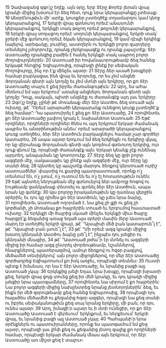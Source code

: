 15 Չափազանց զգո՛յշ եղէք. այն օրը, երբ Տէրը Քորէբ լերան վրայ կրակի միջից խօսում էր ձեզ հետ, դուք նրա կերպարանքը չտեսաք: 16 Անօրէնութիւն մի՛ արէք, կուռքեր չստեղծէք տղամարդու կամ կնոջ կերպարանքով, 17 երկրի վրայ գտնուող որեւէ անասունի կերպարանքով, երկնքի տակ թռչող որեւէ թռչունի կերպարանքով, 18 երկրի վրայ սողացող որեւէ սողունի կերպարանքով, երկրի տակ՝ ջրերի մէջ գտնուող որեւէ ձկան կերպարանքով, 19 կամ դէպի երկինք նայելով. արեգակը, լուսինը, աստղերն ու երկնքի բոլոր զարդերը տեսնելով չմոլորուէք, դրանց չերկրպագէք ու դրանք չպաշտէք: Տէր Աստուածը դրանցից բաժին է հանել երկնքի տակ ապրող բոլոր ժողովուրդներին: 20 Աստուած իր հովանաւորութեամբ ձեզ հանեց երկաթէ հնոցից՝ Եգիպտոսից, որպէսզի լինէք իր սեփական ժողովուրդը, ինչ որ է՛ք մինչեւ այսօր:
21 Տէրը ձեր ասած խօսքերի համար բարկացաւ ինձ վրայ եւ երդուեց, որ ես չեմ անցնի Յորդանան գետի այն կողմը եւ չեմ մտնի այն երկիրը, որ քո Տէր Աստուածը տալու է քեզ իբրեւ ժառանգութիւն: 22 Արդ, ես ահա մեռնում եմ այս երկրում՝ առանց անցնելու Յորդանան գետի այն կողմը: Դուք, սակայն, պիտի անցնէք ու ժառանգէք այդ լաւ երկիրը: 23 Զգո՛յշ եղէք, չլինի թէ մոռանաք մեր Տէր Աստծու ձեզ տուած այն ուխտը, թէ՝ “Որեւէ արարածի կերպարանք ունեցող կուռք չստեղծէ՛ք ձեզ համար”: Դա պատուիրել է քեզ քո Տէր Աստուածը, 24 որովհետեւ քո Տէր Աստուածը լափող կրակ է, նախանձոտ Աստուած:
25 Եթէ որդիներ, որդիների որդիներ ծնես ու այդ երկրում երկար ժամանակ ապրես եւ անօրինութիւն անես՝ որեւէ արարածի կերպարանքով կուռք ստեղծես, ձեր Տէր Աստծուն բարկացնելու համար չար գործեր կատարես, 26 ապա այսօր երդւում եմ ձեզ երկինքն ու երկիրը վկայ, որ կը վերանաք Յորդանան գետի այն կողմում գտնուող երկրից, ուր դուք գնում էք, որպէսզի ժառանգէք այն: Երկար կեանք չէք ունենայ այդտեղ, անպայման կը կոտորուէք: 27 Տէրը ձեզ կը ցրի բոլոր ազգերի մէջ, սակաւաթիւ կը լինէք այն ազգերի մէջ, ուր Տէրը կը տանի ձեզ: 28 Այնտեղ կը պաշտէք մարդու ձեռքով կերտուած ուրիշ աստուածներ՝ փայտից ու քարից պատրաստուած, որոնք ո՛չ տեսնում են, ո՛չ լսում, ո՛չ ուտում են եւ ո՛չ էլ հոտառութիւն ունեն: 29 Եթէ այնտեղ նեղութեան մէջ գտնուելով ձեր ամբողջ հոգով ու էութեամբ ցանկանաք փնտռել ու գտնել ձեր Տէր Աստծուն, ապա նրան կը գտնէք: 30 Այս բոլորը իրականութիւն կը դառնայ վերջին օրերին, եւ դու կը դիմես քո Տէր Աստծուն, կը լսես նրա ձայնը, 31 որովհետեւ Աստուած ողորմած է. նա քեզ չի լքի ու քեզ չի կործանի, չի մոռանայ քո հայրերին տուած եւ երդումով հաստատած ուխտը:
32 Երկնքի մի ծայրից սկսած մինչեւ երկնքի միւս ծայրը հարցրէ՛ք ձեզանից առաջ եղած այս օրերի մասին (երբ Աստուած մարդ էր ստեղծել երկրի վրայ), թէ՝ “Այսպիսի մեծ բան կատարուե՞լ է”, թէ՝ “Այսպիսի բան լսուե՞լ է”, 33 թէ՝ “Մի որեւէ ազգ կրակի միջից խօսող կենդանի Աստծու ձայնը լսե՞լ է”, ինչպէս դու լսեցիր ու կենդանի մնացիր, 34 թէ՝ “Աստուած յօժա՞ր էր մտնել ու ազգերի միջից իր համար ազգ ընտրել փորձութեամբ, նշաններով, հնարքներով, պատերազմով, ամուր ձեռքով ու հզօր բազկով, մեծամեծ տեսիլներով՝ այն բոլոր միջոցներով, որ մեր Տէր Աստուածը գործադրեց Եգիպտոսում քո իսկ առջեւ, որպէսզի տեսնես: 35 Ուստի պէտք է իմանաս, որ նա է Տէր Աստուածը, եւ նրանից բացի այլ Աստուած չկայ: 36 Երկնքից լսելի եղաւ նրա խօսքը, որպէսզի խրատի քեզ, երկրի վրայ ցոյց տուեց քեզ իր մեծ կրակը, եւ դու կրակի միջից լսեցիր նրա պատգամները, 37 որովհետեւ նա սիրում է քո հայրերին: Նա բոլոր ազգերի միջից նախընտրեց նրանց յետնորդներին՝ ձեզ, եւ ինքն իր մեծ զօրութեամբ քեզ հանեց Եգիպտոսից, 38 որպէսզի դու հալածես մեծամեծ ու քեզանից հզօր ազգեր, որպէսզի նա քեզ տանի ու իբրեւ սեփականութիւն քեզ տայ նրանց երկիրը, մի բան, որ դու ունես այսօր: 39 Արդ, իմացի՛ր այսօր եւ ի մտի ունեցիր, որ քո Տէր Աստուածը Աստուած է վերեւում՝ երկնքում, եւ ներքեւում՝ երկրի վրայ, եւ նրանից բացի այլ Աստուած չկայ: 40 Պահպանի՛ր նրա օրէնքներն ու պատուիրանները, որոնք ես պատգամում եմ քեզ այսօր, որպէսզի լաւ լինի քեզ ու քեզանից յետոյ գալիք քո որդիների համար, որպէսզի երկար ժամանակ մնաս այն երկրում, որ Տէր Աստուածը առ միշտ քեզ է տալու»:
